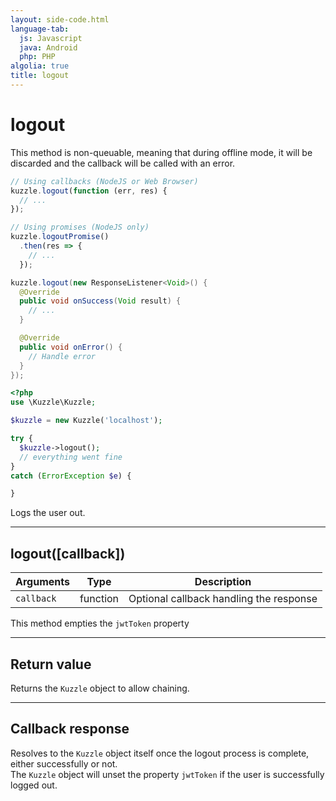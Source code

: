 ```yaml
---
layout: side-code.html
language-tab:
  js: Javascript
  java: Android
  php: PHP
algolia: true
title: logout
---
```


# logout

<aside class="notice">
This method is non-queuable, meaning that during offline mode, it will be discarded and the callback will be called with an error.
</aside>

```js
// Using callbacks (NodeJS or Web Browser)
kuzzle.logout(function (err, res) {
  // ...
});

// Using promises (NodeJS only)
kuzzle.logoutPromise()
  .then(res => {
    // ...
  });
```

```java
kuzzle.logout(new ResponseListener<Void>() {
  @Override
  public void onSuccess(Void result) {
    // ...
  }

  @Override
  public void onError() {
    // Handle error
  }
});
```

```php
<?php
use \Kuzzle\Kuzzle;

$kuzzle = new Kuzzle('localhost');

try {
  $kuzzle->logout();
  // everything went fine
}
catch (ErrorException $e) {

}
```

Logs the user out.

---

## logout([callback])

| Arguments | Type | Description |
|---------------|---------|----------------------------------------|
| ``callback`` | function | Optional callback handling the response |

This method empties the `jwtToken` property

---

## Return value

Returns the `Kuzzle` object to allow chaining.

---

## Callback response

Resolves to the `Kuzzle` object itself once the logout process is complete, either successfully or not.  
The `Kuzzle` object will unset the property `jwtToken` if the user is successfully logged out.
